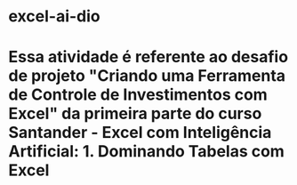 # excel-ai-dio
# Essa atividade é referente ao desafio de projeto "Criando uma Ferramenta de Controle de Investimentos com Excel" da primeira parte do curso Santander - Excel com Inteligência Artificial: 1. Dominando Tabelas com Excel

